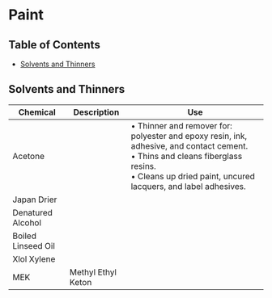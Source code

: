 # Paint

## Table of Contents
* [Solvents and Thinners](#solvents-and-thinners)

## Solvents and Thinners

Chemical | Description | Use
---------|-------------|----
Acetone |  | • Thinner and remover for: polyester and epoxy resin, ink, adhesive, and contact cement. <br> • Thins and cleans fiberglass resins. <br> • Cleans up dried paint, uncured lacquers, and label adhesives.
Japan Drier | |
Denatured Alcohol | |
Boiled Linseed Oil | |
Xlol Xylene | |
MEK | Methyl Ethyl Keton |
